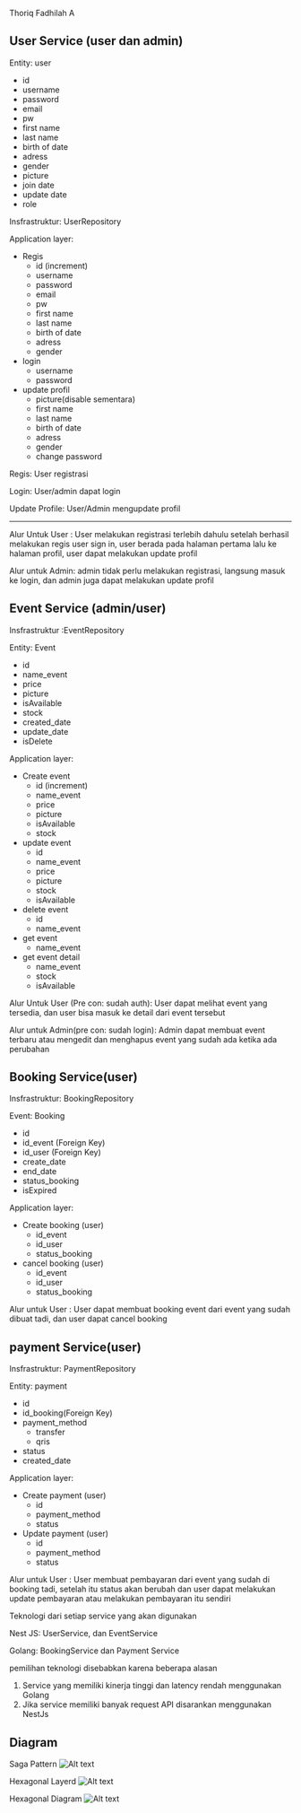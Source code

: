 Thoriq Fadhilah A

## User Service (user dan admin)

Entity: user

- id
- username
- password
- email
- pw
- first name
- last name
- birth of date
- adress
- gender
- picture
- join date
- update date
- role

Insfrastruktur: UserRepository

Application layer: 

- Regis
    - id (increment)
    - username
    - password
    - email
    - pw
    - first name
    - last name
    - birth of date
    - adress
    - gender
- login
    - username
    - password
- update profil
    - picture(disable sementara)
    - first name
    - last name
    - birth of date
    - adress
    - gender
    - change password

Regis: User registrasi

Login: User/admin dapat login

Update Profile: User/Admin mengupdate profil

---

Alur Untuk User : User melakukan registrasi terlebih dahulu setelah berhasil melakukan regis user sign in, user berada pada halaman pertama lalu ke halaman profil, user dapat melakukan update profil

Alur untuk Admin: admin tidak perlu melakukan registrasi, langsung masuk ke login, dan admin juga dapat melakukan update profil

## Event Service (admin/user)

Insfrastruktur :EventRepository

Entity: Event

- id
- name_event
- price
- picture
- isAvailable
- stock
- created_date
- update_date
- isDelete

Application layer: 

- Create event
    - id (increment)
    - name_event
    - price
    - picture
    - isAvailable
    - stock
- update event
    - id
    - name_event
    - price
    - picture
    - stock
    - isAvailable
- delete event
    - id
    - name_event
- get event
    - name_event
- get event detail
    - name_event
    - stock
    - isAvailable

Alur Untuk User (Pre con: sudah auth): User dapat melihat event yang tersedia, dan user bisa masuk ke detail dari event tersebut

Alur untuk Admin(pre con: sudah login): Admin dapat membuat event terbaru atau mengedit dan menghapus event yang sudah ada ketika ada perubahan

## Booking Service(user)

Insfrastruktur: BookingRepository

Event: Booking

- id
- id_event (Foreign Key)
- id_user (Foreign Key)
- create_date
- end_date
- status_booking
- isExpired

Application layer: 

- Create booking (user)
    - id_event
    - id_user
    - status_booking
- cancel booking (user)
    - id_event
    - id_user
    - status_booking

Alur untuk User : User dapat membuat booking event dari event yang sudah dibuat tadi, dan user dapat cancel booking

## payment Service(user)

Insfrastruktur: PaymentRepository

Entity: payment

- id
- id_booking(Foreign Key)
- payment_method
    - transfer
    - qris
- status
- created_date

Application layer: 

- Create payment (user)
    - id
    - payment_method
    - status
- Update payment (user)
    - id
    - payment_method
    - status

Alur untuk User : User membuat pembayaran dari event yang sudah di booking tadi, setelah itu status akan berubah dan user dapat melakukan update pembayaran atau melakukan pembayaran itu sendiri

Teknologi dari setiap service yang akan digunakan

Nest JS: UserService, dan EventService

Golang: BookingService dan Payment Service

pemilihan teknologi disebabkan karena beberapa alasan

1. Service yang memiliki kinerja tinggi dan latency rendah menggunakan Golang
2. Jika service memiliki banyak request API disarankan menggunakan NestJs

## Diagram
Saga Pattern
![Alt text]( https://github.com/thoriq1520/oppty-edot/blob/main/Img/saga.png "Saga")


Hexagonal Layerd
![Alt text](https://github.com/thoriq1520/oppty-edot/blob/main/Img/Hexagonal.png?raw=true "Hexagonal Layerd")

Hexagonal Diagram
![Alt text](https://github.com/thoriq1520/oppty-edot/blob/main/Img/hexa.png "Hexagonal Diagram")